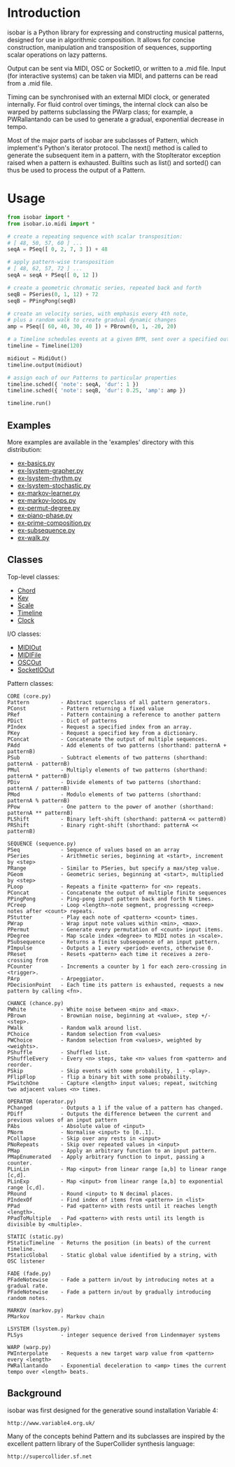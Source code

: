 # Introduction

isobar is a Python library for expressing and constructing musical patterns, designed for use in algorithmic composition. It allows for concise construction, manipulation and transposition of sequences, supporting scalar operations on lazy patterns.

Output can be sent via MIDI, OSC or SocketIO, or written to a .mid file. Input (for interactive systems) can be taken via MIDI, and patterns can be read from a .mid file.

Timing can be synchronised with an external MIDI clock, or generated internally. For fluid control over timings, the internal clock can also be warped by patterns subclassing the PWarp class; for example, a PWRallantando can be used to generate a gradual, exponential decrease in tempo.

Most of the major parts of isobar are subclasses of Pattern, which implement's Python's iterator protocol. The next() method is called to generate the subsequent item in a pattern, with the StopIterator exception raised when a pattern is exhausted. Builtins such as list() and sorted() can thus be used to process the output of a Pattern.

# Usage

```python
from isobar import *
from isobar.io.midi import *

# create a repeating sequence with scalar transposition:
# [ 48, 50, 57, 60 ] ...
seqA = PSeq([ 0, 2, 7, 3 ]) + 48

# apply pattern-wise transposition
# [ 48, 62, 57, 72 ] ...
seqA = seqA + PSeq([ 0, 12 ])

# create a geometric chromatic series, repeated back and forth
seqB = PSeries(0, 1, 12) + 72
seqB = PPingPong(seqB)

# create an velocity series, with emphasis every 4th note,
# plus a random walk to create gradual dynamic changes
amp = PSeq([ 60, 40, 30, 40 ]) + PBrown(0, 1, -20, 20)

# a Timeline schedules events at a given BPM, sent over a specified output
timeline = Timeline(120)

midiout = MidiOut()
timeline.output(midiout)

# assign each of our Patterns to particular properties
timeline.sched({ 'note': seqA, 'dur': 1 })
timeline.sched({ 'note': seqB, 'dur': 0.25, 'amp': amp })

timeline.run()
```

## Examples

More examples are available in the 'examples' directory with this
distribution:

* [ex-basics.py](examples/ex-basics.py)
* [ex-lsystem-grapher.py](examples/ex-lsystem-grapher.py)
* [ex-lsystem-rhythm.py](examples/ex-lsystem-rhythm.py)
* [ex-lsystem-stochastic.py](examples/ex-lsystem-stochastic.py)
* [ex-markov-learner.py](examples/ex-markov-learner.py)
* [ex-markov-loops.py](examples/ex-markov-loops.py)
* [ex-permut-degree.py](examples/ex-permut-degree.py)
* [ex-piano-phase.py](examples/ex-piano-phase.py)
* [ex-prime-composition.py](examples/ex-prime-composition.py)
* [ex-subsequence.py](examples/ex-subsequence.py)
* [ex-walk.py](examples/ex-walk.py)

## Classes

Top-level classes:

* [Chord](isobar/chord.py)
* [Key](isobar/chord.py)
* [Scale](isobar/chord.py)
* [Timeline](isobar/timeline.py)
* [Clock](isobar/timeline.py)

I/O classes:

* [MIDIOut](isobar/io/midi.py)
* [MIDIFile](isobar/io/midifile.py)
* [OSCOut](isobar/io/osc.py)
* [SocketIOOut](isobar/io/socketio.py)

Pattern classes:


    CORE (core.py)
    Pattern          - Abstract superclass of all pattern generators.
    PConst           - Pattern returning a fixed value
    PRef             - Pattern containing a reference to another pattern
    PDict            - Dict of patterns
    PIndex           - Request a specified index from an array.
    PKey             - Request a specified key from a dictionary.
    PConcat          - Concatenate the output of multiple sequences.
    PAdd             - Add elements of two patterns (shorthand: patternA + patternB)
    PSub             - Subtract elements of two patterns (shorthand: patternA - patternB)
    PMul             - Multiply elements of two patterns (shorthand: patternA * patternB)
    PDiv             - Divide elements of two patterns (shorthand: patternA / patternB)
    PMod             - Modulo elements of two patterns (shorthand: patternA % patternB)
    PPow             - One pattern to the power of another (shorthand: patternA ** patternB)
    PLShift          - Binary left-shift (shorthand: patternA << patternB)
    PRShift          - Binary right-shift (shorthand: patternA << patternB)

    SEQUENCE (sequence.py)
    PSeq             - Sequence of values based on an array
    PSeries          - Arithmetic series, beginning at <start>, increment by <step>
    PRange           - Similar to PSeries, but specify a max/step value.
    PGeom            - Geometric series, beginning at <start>, multiplied by <step>
    PLoop            - Repeats a finite <pattern> for <n> repeats.
    PConcat          - Concatenate the output of multiple finite sequences
    PPingPong        - Ping-pong input pattern back and forth N times.
    PCreep           - Loop <length>-note segment, progressing <creep> notes after <count> repeats.
    PStutter         - Play each note of <pattern> <count> times.
    PWrap            - Wrap input note values within <min>, <max>.
    PPermut          - Generate every permutation of <count> input items.
    PDegree          - Map scale index <degree> to MIDI notes in <scale>.
    PSubsequence     - Returns a finite subsequence of an input pattern.
    PImpulse         - Outputs a 1 every <period> events, otherwise 0.
    PReset           - Resets <pattern> each time it receives a zero-crossing from
    PCounter         - Increments a counter by 1 for each zero-crossing in <trigger>.
    PArp             - Arpeggiator.
    PDecisionPoint   - Each time its pattern is exhausted, requests a new pattern by calling <fn>.

    CHANCE (chance.py)
    PWhite           - White noise between <min> and <max>.
    PBrown           - Brownian noise, beginning at <value>, step +/-<step>.
    PWalk            - Random walk around list.
    PChoice          - Random selection from <values>
    PWChoice         - Random selection from <values>, weighted by <weights>.
    PShuffle         - Shuffled list.
    PShuffleEvery    - Every <n> steps, take <n> values from <pattern> and reorder.
    PSkip            - Skip events with some probability, 1 - <play>.
    PFlipFlop        - flip a binary bit with some probability.
    PSwitchOne       - Capture <length> input values; repeat, switching two adjacent values <n> times.

    OPERATOR (operator.py)
    PChanged         - Outputs a 1 if the value of a pattern has changed.
    PDiff            - Outputs the difference between the current and previous values of an input pattern
    PAbs             - Absolute value of <input>
    PNorm            - Normalise <input> to [0..1].
    PCollapse        - Skip over any rests in <input>
    PNoRepeats       - Skip over repeated values in <input>
    PMap             - Apply an arbitrary function to an input pattern.
    PMapEnumerated   - Apply arbitrary function to input, passing a counter.
    PLinLin          - Map <input> from linear range [a,b] to linear range [c,d].
    PLinExp          - Map <input> from linear range [a,b] to exponential range [c,d].
    PRound           - Round <input> to N decimal places.
    PIndexOf         - Find index of items from <pattern> in <list>
    PPad             - Pad <pattern> with rests until it reaches length <length>.
    PPadToMultiple   - Pad <pattern> with rests until its length is divisible by <multiple>.

    STATIC (static.py)
    PStaticTimeline  - Returns the position (in beats) of the current timeline.
    PStaticGlobal    - Static global value identified by a string, with OSC listener

    FADE (fade.py)
    PFadeNotewise    - Fade a pattern in/out by introducing notes at a gradual rate.
    PFadeNotewise    - Fade a pattern in/out by gradually introducing random notes.

    MARKOV (markov.py)
    PMarkov          - Markov chain

    LSYSTEM (lsystem.py)
    PLSys            - integer sequence derived from Lindenmayer systems

    WARP (warp.py)
    PWInterpolate    - Requests a new target warp value from <pattern> every <length>
    PWRallantando    - Exponential deceleration to <amp> times the current tempo over <length> beats.


## Background

isobar was first designed for the generative sound installation Variable 4:

    http://www.variable4.org.uk/

Many of the concepts behind Pattern and its subclasses are inspired by the
excellent pattern library of the SuperCollider synthesis language:

    http://supercollider.sf.net


